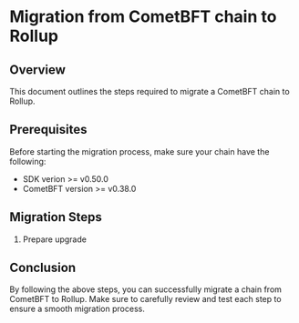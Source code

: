 # Migration from CometBFT chain to Rollup

## Overview

This document outlines the steps required to migrate a CometBFT chain to Rollup.

## Prerequisites

Before starting the migration process, make sure your chain have the following:

- SDK verion >= v0.50.0
- CometBFT version >= v0.38.0

## Migration Steps

1. Prepare upgrade

## Conclusion

By following the above steps, you can successfully migrate a chain from CometBFT to Rollup. Make sure to carefully review and test each step to ensure a smooth migration process.
